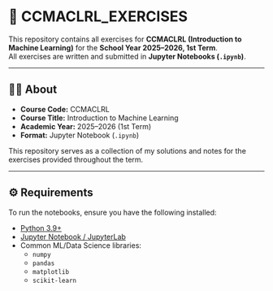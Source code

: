# 📘 CCMACLRL_EXERCISES

This repository contains all exercises for **CCMACLRL (Introduction to Machine Learning)** for the **School Year 2025–2026, 1st Term**.  
All exercises are written and submitted in **Jupyter Notebooks (`.ipynb`)**.

---

## 🧑‍💻 About
- **Course Code:** CCMACLRL  
- **Course Title:** Introduction to Machine Learning  
- **Academic Year:** 2025–2026 (1st Term)  
- **Format:** Jupyter Notebook (`.ipynb`)  

This repository serves as a collection of my solutions and notes for the exercises provided throughout the term.

---

## ⚙️ Requirements
To run the notebooks, ensure you have the following installed:

- [Python 3.9+](https://www.python.org/downloads/)
- [Jupyter Notebook / JupyterLab](https://jupyter.org/)
- Common ML/Data Science libraries:
  - `numpy`
  - `pandas`
  - `matplotlib`
  - `scikit-learn`
